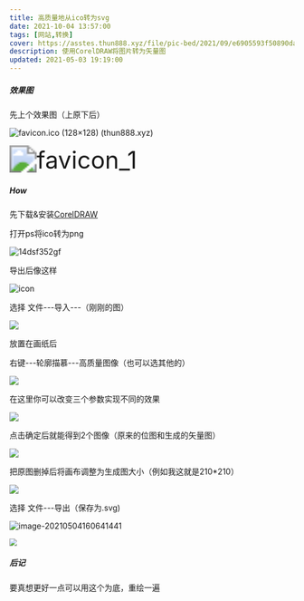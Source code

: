 ```yaml
---
title: 高质量地从ico转为svg
date: 2021-10-04 13:57:00
tags: [网站,转换]
cover: https://asstes.thun888.xyz/file/pic-bed/2021/09/e6905593f50890da134d5cf2e7ad1541.png
description: 使用CorelDRAW将图片转为矢量图
updated: 2021-05-03 19:19:00
---
```


##### 效果图

先上个效果图（上原下后）

![favicon.ico (128×128) (thun888.xyz)](https://thun888.xyz/favicon.ico)

<img src="https://cdn.jsdelivr.net/gh/thun888/tuku@master/img/favicon_1.svg" alt="favicon_1" style="zoom:300%;" />

##### How

先下载&安装[CorelDRAW](https://share.thun888.xyz/%E8%BD%AF%E4%BB%B6/CorelDRAW_X4_SP2_%E7%B2%BE%E7%AE%80%E5%A2%9E%E5%BC%BA%E7%89%88.exe)

打开ps将ico转为png

![14dsf352gf](https://raw.thun888.xyz/thun888/tuku/master/img/14dsf352gf.gif)

导出后像这样

![icon](https://raw.thun888.xyz/thun888/tuku/master/img/icon.png)

选择 文件---导入---（刚刚的图）

![](https://cdn.jsdelivr.net/gh/thun888/tuku@master/img/20210504155534.png)

放置在画纸后

右键---轮廓描慕---高质量图像（也可以选其他的）

![](https://cdn.jsdelivr.net/gh/thun888/tuku@master/img/20210504155749.png)

在这里你可以改变三个参数实现不同的效果

![](https://cdn.jsdelivr.net/gh/thun888/tuku@master/img/dg4df56hde4568.png)

点击确定后就能得到2个图像（原来的位图和生成的矢量图）

![](https://cdn.jsdelivr.net/gh/thun888/tuku@master/img/20210504160151.png)

把原图删掉后将画布调整为生成图大小（例如我这就是210*210）

![](https://cdn.jsdelivr.net/gh/thun888/tuku@master/img/da21desf4s568gre46g.png)

选择 文件---导出（保存为.svg)

![image-20210504160641441](C:\Users\22383\AppData\Roaming\Typora\typora-user-images\image-20210504160641441.png)

<img src="https://cdn.jsdelivr.net/gh/thun888/tuku@master/img/20210504161231.png" style="zoom:80%;" />

##### 后记

要真想更好一点可以用这个为底，重绘一遍
